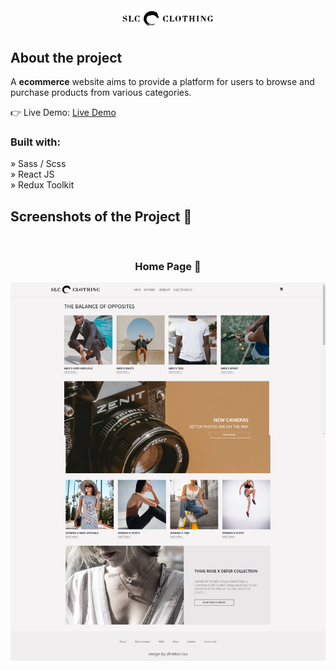 <div align="center"><img src="./src/images/ad-pics/cstorelogopng.png" style="width:30%"> </div>

<h2>About the project</h2>

  <p>A <b>ecommerce</b> website aims to provide a platform for users to browse and purchase products from various categories.</p>

👉 Live Demo: <a href="https://e-commerce-site-six.vercel.app/">Live Demo</a>

<h3>Built with:</h3>

» Sass / Scss <br>
» React JS <br>
» Redux Toolkit

<h2>Screenshots of the Project 📸</h2>
<br>
<h3 align="center">Home Page 🏡</h3>

<div>
<img src="./src/images/ecommerce-sc.png"/>

</div>
